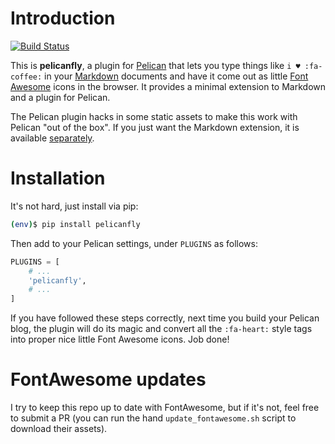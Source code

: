 Introduction
============
[![Build Status](https://travis-ci.org/bmcorser/pelicanfly.png?branch=master)](https://travis-ci.org/bmcorser/pelicanfly)

This is **pelicanfly**, a plugin for [Pelican](http://docs.getpelican.com/)
that lets you type things like `i ♥ :fa-coffee:` in your
[Markdown](http://daringfireball.net/projects/markdown/) documents and have it
come out as little [Font Awesome](http://fontawesome.io/) icons in the browser.
It provides a minimal extension to Markdown and a plugin for Pelican.

The Pelican plugin hacks in some static assets to make this work with
Pelican "out of the box". If you just want the Markdown extension, it is
available
[separately](http://bmcorser.github.com/markdown-fontawesome/).

Installation
============

It's not hard, just install via pip:

```bash
(env)$ pip install pelicanfly
```

Then add to your Pelican settings, under `PLUGINS` as follows:

```python
PLUGINS = [
    # ...
    'pelicanfly',
    # ...
]
```

If you have followed these steps correctly, next time you build your Pelican
blog, the plugin will do its magic and convert all the `:fa-heart:` style tags
into proper nice little Font Awesome icons. Job done!

FontAwesome updates
===================
I try to keep this repo up to date with FontAwesome, but if it's not, feel free
to submit a PR (you can run the hand `update_fontawesome.sh` script to download
their assets).
